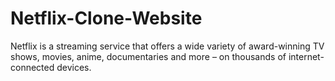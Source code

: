 # Netflix-Clone-Website
Netflix is a streaming service that offers a wide variety of award-winning TV shows, movies, anime, documentaries and more – on thousands of internet-connected devices.
